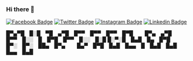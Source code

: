 ### Hi there 👋



[![Facebook Badge](https://img.shields.io/badge/-Facebook-3b5998?style=quare&labelColor=3b5998&logo=Facebook&logoColor=white&link=link)](https://www.facebook.com/mzffrcom) 
[![Twitter Badge](https://img.shields.io/badge/-Twitter-1DA1F2?style=flat-quare&labelColor=1DA1F2&logo=Twitter&logoColor=white&link=link)](https://www.twitter.com/mzffrcom) 
[![Instagram Badge](https://img.shields.io/badge/-Instagram-F56040?style=flat-quare&labelColor=F56040&logo=Instagram&logoColor=white&link=link)](https://www.instagram.com/mzffr67) 
[![Linkedin Badge](https://img.shields.io/badge/-Linkedin-2867B2?style=flat-quare&labelColor=2867B2&logo=Linkedin&logoColor=white&link=link)](https://www.linkedin.com/in/mzffrcom)


 
█▀▄▀█ █░█ ▀█ ▄▀█ █▀▀ █▀▀ █▀▀ █▀█   █▀▄ ▄▀█ █▀▀ █░░ █ █▀█ █▀▀ █░░ █░█
█░▀░█ █▄█ █▄ █▀█ █▀░ █▀░ ██▄ █▀▄   █▄▀ █▀█ █▄█ █▄▄ █ █▄█ █▄█ █▄▄ █▄█                                                          


<!--
**mzffr67/mzffr67** is a ✨ _special_ ✨ repository because its `README.md` (this file) appears on your GitHub profile.

Here are some ideas to get you started:

- 🔭 I’m currently working on ...
- 🌱 I’m currently learning ...
- 👯 I’m looking to collaborate on ...
- 🤔 I’m looking for help with ...
- 💬 Ask me about ...
- 📫 How to reach me: ...
- 😄 Pronouns: ...
- ⚡ Fun fact: ...
-->
